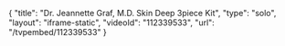{
    "title": "Dr. Jeannette Graf, M.D. Skin Deep 3piece Kit",
    "type": "solo",
    "layout": "iframe-static",
    "videoId": "112339533",
    "url": "\/tvpembed\/112339533"
}